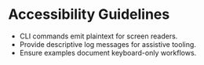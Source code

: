 # Accessibility Guidelines

- CLI commands emit plaintext for screen readers.
- Provide descriptive log messages for assistive tooling.
- Ensure examples document keyboard-only workflows.
